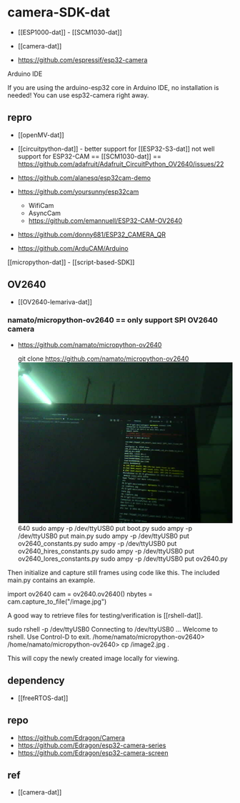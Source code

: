 
# camera-SDK-dat

- [[ESP1000-dat]] - [[SCM1030-dat]]

- [[camera-dat]]


- https://github.com/espressif/esp32-camera

Arduino IDE

If you are using the arduino-esp32 core in Arduino IDE, no installation is needed! You can use esp32-camera right away.


## repro 

- [[openMV-dat]]

- [[circuitpython-dat]] - better support for [[ESP32-S3-dat]] not well support for ESP32-CAM == [[SCM1030-dat]] == https://github.com/adafruit/Adafruit_CircuitPython_OV2640/issues/22


- https://github.com/alanesq/esp32cam-demo

- https://github.com/yoursunny/esp32cam
  - WifiCam
  - AsyncCam
  - https://github.com/emannuell/ESP32-CAM-OV2640
- https://github.com/donny681/ESP32_CAMERA_QR
- https://github.com/ArduCAM/Arduino




[[micropython-dat]] - [[script-based-SDK]]

## OV2640 

- [[OV2640-lemariva-dat]]






### namato/micropython-ov2640 == only support SPI OV2640 camera 


- https://github.com/namato/micropython-ov2640

  git clone https://github.com/namato/micropython-ov2640
![OV2640-lemariva-dat/capture0724.jpg](OV2640-lemariva-dat/capture0724.jpg)640
  sudo ampy -p /dev/ttyUSB0 put boot.py
  sudo ampy -p /dev/ttyUSB0 put main.py
  sudo ampy -p /dev/ttyUSB0 put ov2640_constants.py
  sudo ampy -p /dev/ttyUSB0 put ov2640_hires_constants.py
  sudo ampy -p /dev/ttyUSB0 put ov2640_lores_constants.py
  sudo ampy -p /dev/ttyUSB0 put ov2640.py






Then initialize and capture still frames using code like this. The included main.py contains an example.

  import ov2640
  cam = ov2640.ov2640()
  nbytes = cam.capture_to_file("/image.jpg")

A good way to retrieve files for testing/verification is [[rshell-dat]].

  sudo rshell -p /dev/ttyUSB0
  Connecting to /dev/ttyUSB0 ...
  Welcome to rshell. Use Control-D to exit.
  /home/namato/micropython-ov2640> 
  /home/namato/micropython-ov2640> cp /image2.jpg .

This will copy the newly created image locally for viewing.



## dependency

- [[freeRTOS-dat]]



## repo 

- https://github.com/Edragon/Camera
- https://github.com/Edragon/esp32-camera-series
- https://github.com/Edragon/esp32-camera-screen


## ref 

- [[camera-dat]]